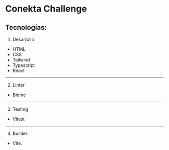 # Conekta Challenge

## Tecnologías:

1. Desarrollo

- HTML
- CSS
- Tailwind
- Typescript
- React

---

2. Linter

- Biome

---

3. Testing

- Vitest

---

4. Builder

- Vite.
